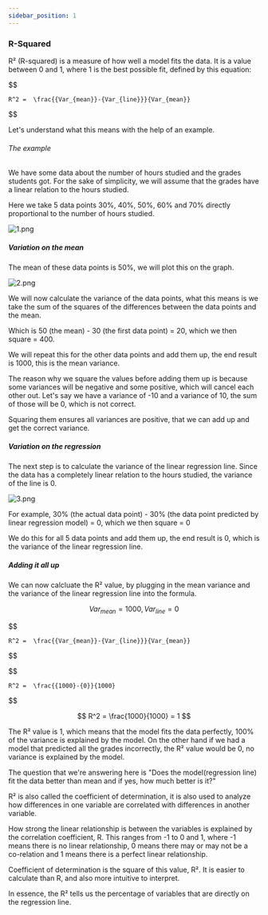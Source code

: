 ```yaml
---
sidebar_position: 1
---
```


### R-Squared

R² (R-squared) is a measure of how well a model fits the data. It is a value between 0 and 1, where 1 is the best possible fit, defined by this equation:

$$

    R^2 =  \frac{{Var_{mean}}-{Var_{line}}}{Var_{mean}}

$$

Let's understand what this means with the help of an example.

###### The example

We have some data about the number of hours studied and the grades students got. For the sake of simplicity, we will assume that the grades have a linear relation to the hours studied. 

Here we take 5 data points 30%, 40%, 50%, 60% and 70% directly proportional to the number of hours studied.

![1.png](/img/metrics/05_R2/1.png)

##### Variation on the mean 

The mean of these data points is 50%, we will plot this on the graph.

![2.png](/img/metrics/05_R2/2.png)

We will now calculate the variance of the data points, what this means is we take the sum of the squares of the differences between the data points and the mean.

Which is 50 (the mean) - 30 (the first data point) = 20, which we then square = 400.

We will repeat this for the other data points and add them up, the end result is 1000, this is the mean variance.

The reason why we square the values before adding them up is because some variances will be negative and some positive, which will cancel each other out. Let's say we have a variance of -10 and a variance of 10, the sum of those will be 0, which is not correct.

Squaring them ensures all variances are positive, that we can add up and get the correct variance.

##### Variation on the regression 

The next step is to calculate the variance of the linear regression line. Since the data has a completely linear relation to the hours studied, the variance of the line is 0.

![3.png](/img/metrics/05_R2/3.png)

For example, 30% (the actual data point) - 30% (the data point predicted by linear regression model) = 0, which we then square = 0

We do this for all 5 data points and add them up, the end result is 0, which is the variance of the linear regression line.

##### Adding it all up

We can now calcluate the R² value, by plugging in the mean variance and the variance of the linear regression line into the formula.


$$
    {Var_{mean} = 1000, {Var_{line}} = 0}
$$

$$

    R^2 =  \frac{{Var_{mean}}-{Var_{line}}}{Var_{mean}}

$$

$$

    R^2 =  \frac{{1000}-{0}}{1000}

$$

$$
    R^2 =  \frac{1000}{1000} = 1
$$

The R² value is 1, which means that the model fits the data perfectly, 100% of the variance is explained by the model.
On the other hand if we had a model that predicted all the grades incorrectly, the R² value would be 0, no variance is explained by the model.

The question that we're answering here is "Does the model(regression line) fit the data better than mean and if yes, how much better is it?"

R² is also called the coefficient of determination, it is also used to analyze how differences in one variable are correlated with differences in another variable.

How strong the linear relationship is between the variables is explained by the correlation coefficient, R. This ranges from -1 to 0 and 1, where -1 means there is no linear relationship, 0 means there may or may not be a co-relation and 1 means there is a perfect linear relationship.

Coefficient of determination is the square of this value, R². It is easier to calculate than R, and also more intuitive to interpret.

In essence, the R² tells us the percentage of variables that are directly on the regression line.
